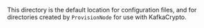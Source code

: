 This directory is the default location for configuration files, and for directories created by `ProvisionNode` for use with KafkaCrypto.
